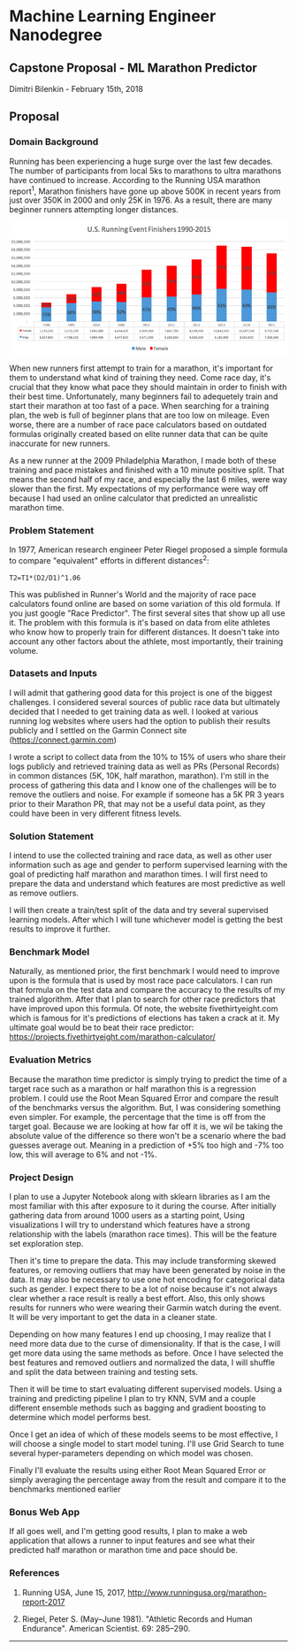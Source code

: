 # Machine Learning Engineer Nanodegree
## Capstone Proposal - ML Marathon Predictor
Dimitri Bilenkin - February 15th, 2018

## Proposal

### Domain Background

Running has been experiencing a huge surge over the last few decades. The number of participants from local 5ks to marathons to ultra marathons have continued to increase. According to the Running USA marathon report<sup>1</sup>, Marathon finishers have gone up above 500K in recent years from just over 350K in 2000 and only 25K in 1976. As a result, there are many beginner runners attempting longer distances.

![Marathon Finishers](USRunningEventsFinishers.png)

When new runners first attempt to train for a marathon, it's important for them to understand what kind of training they need. Come race day, it's crucial that they know what pace they should maintain in order to finish with their best time. Unfortunately, many beginners fail to adequetely train and start their marathon at too fast of a pace. When searching for a training plan, the web is full of beginner plans that are too low on mileage. Even worse, there are a number of race pace calculators based on outdated formulas originally created based on elite runner data that can be quite inaccurate for new runners.

As a new runner at the 2009 Philadelphia Marathon, I made both of these training and pace mistakes and finished with a 10 minute positive split. That means the second half of my race, and especially the last 6 miles, were way slower than the first. My expectations of my performance were way off because I had used an online calculator that predicted an unrealistic marathon time.

### Problem Statement

In 1977, American research engineer Peter Riegel proposed a simple formula to compare "equivalent" efforts in different distances<sup>2</sup>:
```
T2=T1*(D2/D1)^1.06
```
This was published in Runner's World and the majority of race pace calculators found online are based on some variation of this old formula. If you just google "Race Predictor". The first several sites that show up all use it. The problem with this formula is it's based on data from elite athletes who know how to properly train for different distances. It doesn't take into account any other factors about the athlete, most importantly, their training volume.

### Datasets and Inputs

I will admit that gathering good data for this project is one of the biggest challenges. I considered several sources of public race data but ultimately decided that I needed to get training data as well. I looked at various running log websites where users had the option to publish their results publicly and I settled on the Garmin Connect site (https://connect.garmin.com)

I wrote a script to collect data from the 10% to 15% of users who share their logs publicly and retrieved training data as well as PRs (Personal Records) in common distances (5K, 10K, half marathon, marathon). I'm still in the process of gathering this data and I know one of the challenges will be to remove the outliers and noise. For example if someone has a 5K PR 3 years prior to their Marathon PR, that may not be a useful data point, as they could have been in very different fitness levels.

### Solution Statement

I intend to use the collected training and race data, as well as other user information such as age and gender to perform supervised learning with the goal of predicting half marathon and marathon times. I will first need to prepare the data and understand which features are most predictive as well as remove outliers.

I will then create a train/test split of the data and try several supervised learning models. After which I will tune whichever model is getting the best results to improve it further. 

### Benchmark Model

Naturally, as mentioned prior, the first benchmark I would need to improve upon is the formula that is used by most race pace calculators. I can run that formula on the test data and compare the accuracy to the results of my trained algorithm. After that I plan to search for other race predictors that have improved upon this formula. Of note, the website fivethirtyeight.com which is famous for it's predictions of elections has taken a crack at it. My ultimate goal would be to beat their race predictor: https://projects.fivethirtyeight.com/marathon-calculator/

### Evaluation Metrics

Because the marathon time predictor is simply trying to predict the time of a target race such as a marathon or half marathon this is a regression problem. I could use the Root Mean Squared Error and compare the result of the benchmarks versus the algorithm. But, I was considering something even simpler. For example, the percentage that the time is off from the target goal. Because we are looking at how far off it is, we wil be taking the absolute value of the difference so there won't be a scenario where the bad guesses average out. Meaning in a prediction of +5% too high and -7% too low, this will average to 6% and not -1%.

### Project Design

I plan to use a Jupyter Notebook along with sklearn libraries as I am the most familiar with this after exposure to it during the course. After initially gathering data from around 1000 users as a starting point, Using visualizations I will try to understand which features have a strong relationship with the labels (marathon race times). This will be the feature set exploration step.

Then it's time to prepare the data. This may include transforming skewed features, or removing outliers that may have been generated by noise in the data. It may also be necessary to use one hot encoding for categorical data such as gender. I expect there to be a lot of noise because it's not always clear whether a race result is really a best effort. Also, this only shows results for runners who were wearing their Garmin watch during the event. It will be very important to get the data in a cleaner state.

Depending on how many features I end up choosing, I may realize that I need more data due to the curse of dimensionality. If that is the case, I will get more data using the same methods as before. Once I have selected the best features and removed outliers and normalized the data, I will shuffle and split the data between training and testing sets.

Then it will be time to start evaluating different supervised models. Using a training and predicting pipeline I plan to try KNN, SVM and a couple different ensemble methods such as bagging and gradient boosting to determine which model performs best.

Once I get an idea of which of these models seems to be most effective, I will choose a single model to start model tuning. I'll use Grid Search to tune several hyper-parameters depending on which model was chosen. 

Finally I'll evaluate the results using either Root Mean Squared Error or simply averaging the percentage away from the result and compare it to the benchmarks mentioned earlier

### Bonus Web App
If all goes well, and I'm getting good results, I plan to make a web application that allows a runner to input features and see what their predicted half marathon or marathon time and pace should be.


### References

1. Running USA, June 15, 2017, http://www.runningusa.org/marathon-report-2017

2. Riegel, Peter S. (May–June 1981). "Athletic Records and Human Endurance". American Scientist. 69: 285–290.

-----------

